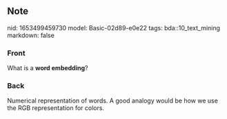 ## Note
nid: 1653499459730
model: Basic-02d89-e0e22
tags: bda::10_text_mining
markdown: false

### Front
What is a <b>word embedding</b>?

### Back
Numerical representation of words. A good analogy would be how we use the RGB representation for colors.
